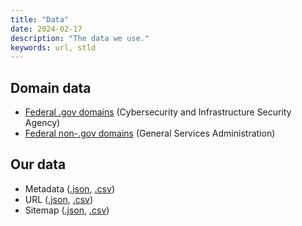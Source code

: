 ```yaml
---
title: "Data"
date: 2024-02-17
description: "The data we use."
keywords: url, stld
---
```


## Domain data
* [Federal .gov domains](https://github.com/cisagov/dotgov-data/blob/main/current-federal.csv) (Cybersecurity and Infrastructure Security Agency)
* [Federal non-.gov domains](https://github.com/GSA/govt-urls/blob/main/2_govt_urls_federal_only.csv) (General Services Administration)

## Our data
* Metadata \([.json](https://github.com/civichackingagency/gov-metadata/blob/main/data/metadata.json), [.csv](https://github.com/civichackingagency/gov-metadata/blob/main/data/metadata.csv)\)
* URL \([.json](https://github.com/civichackingagency/gov-metadata/blob/main/data/url.json), [.csv](https://github.com/civichackingagency/gov-metadata/blob/main/data/url.csv)\)
* Sitemap \([.json](https://github.com/civichackingagency/gov-metadata/blob/main/data/sitemap.json), [.csv](https://github.com/civichackingagency/gov-metadata/blob/main/data/sitemap.csv)\)